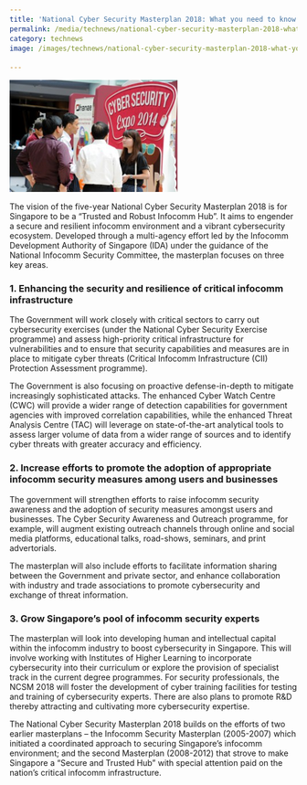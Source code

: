 ```yaml
---
title: 'National Cyber Security Masterplan 2018: What you need to know'
permalink: /media/technews/national-cyber-security-masterplan-2018-what-you-need-to-know
category: technews
image: /images/technews/national-cyber-security-masterplan-2018-what-you-need-to-know-part-1.png

---
```



![National Cyber Security Masterplan 2018: What you need to know](/images/technews/national-cyber-security-masterplan-2018-what-you-need-to-know-part-1.png)

The vision of the five-year National Cyber Security Masterplan 2018 is for Singapore to be a “Trusted and Robust Infocomm Hub”. It aims to engender a secure and resilient infocomm environment and a vibrant cybersecurity ecosystem. Developed through a multi-agency effort led by the Infocomm Development Authority of Singapore (IDA) under the guidance of the National Infocomm Security Committee, the masterplan focuses on three key areas.

### **1. Enhancing the security and resilience of critical infocomm infrastructure**

The Government will work closely with critical sectors to carry out cybersecurity exercises (under the National Cyber Security Exercise programme) and assess high-priority critical infrastructure for vulnerabilities and to ensure that security capabilities and measures are in place to mitigate cyber threats (Critical Infocomm Infrastructure (CII) Protection Assessment programme).

The Government is also focusing on proactive defense-in-depth to mitigate increasingly sophisticated attacks. The enhanced Cyber Watch Centre (CWC) will provide a wider range of detection capabilities for government agencies with improved correlation capabilities, while the enhanced Threat Analysis Centre (TAC) will leverage on state-of-the-art analytical tools to assess larger volume of data from a wider range of sources and to identify cyber threats with greater accuracy and efficiency.

### **2. Increase efforts to promote the adoption of appropriate infocomm security measures among users and businesses**

The government will strengthen efforts to raise infocomm security awareness and the adoption of security measures amongst users and businesses. The Cyber Security Awareness and Outreach programme, for example, will augment existing outreach channels through online and social media platforms, educational talks, road-shows, seminars, and print advertorials.

The masterplan will also include efforts to facilitate information sharing between the Government and private sector, and enhance collaboration with industry and trade associations to promote cybersecurity and exchange of threat information.

### **3. Grow Singapore’s pool of infocomm security experts**

The masterplan will look into developing human and intellectual capital within the infocomm industry to boost cybersecurity in Singapore.   This will involve working with Institutes of Higher Learning to incorporate cybersecurity into their curriculum or explore the provision of specialist track in the current degree programmes. For security professionals, the NCSM 2018 will foster the development of cyber training facilities for testing and training of cybersecurity experts. There are also plans to promote R&D thereby attracting and cultivating more cybersecurity expertise.

The National Cyber Security Masterplan 2018 builds on the efforts of two earlier masterplans – the Infocomm Security Masterplan (2005-2007) which initiated a coordinated approach to securing Singapore’s infocomm environment; and the second Masterplan (2008-2012) that strove to make Singapore a “Secure and Trusted Hub” with special attention paid on the nation’s critical infocomm infrastructure.
